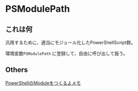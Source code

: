 # PSModulePath
## これは何
汎用するために、適当にモジュール化したPowerShellScript群。

環境変数`PSModulePath` に登録して、自由に呼び出して扱う。

## Others
[PowerShellのModuleをつくるよメモ](https://nnnnusui.github.io/PowerShell-Module)
